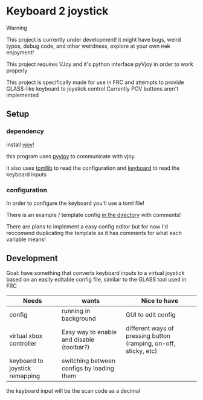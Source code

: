 # Keyboard 2 joystick

> [!Warning]
> This project is currently under development! it might have bugs, weird typos, debug code, and other weirdness, explore at your own ~~risk~~ enjoyment!


This project requires VJoy and it's python interface pyVjoy in order to work properly

This project is specifically made for use in FRC and attempts to provide GLASS-like keyboard to joystick control
Currently POV buttons aren't implemented

## Setup

### dependency

install [vjoy](https://sourceforge.net/projects/vjoystick/)!

this program uses [pyvjoy](https://github.com/tidzo/pyvjoy) to communicate with vjoy.

it also uses [tomllib](https://docs.python.org/3/library/tomllib.html) to read the configuration and [keyboard](https://pypi.org/project/keyboard/) to read the keyboard inputs 

### configuration

In order to configure the keyboard you'll use a toml file!

There is an example / template config [in the directory](./Keyboard.toml) with comments!

There are plans to implement a easy config editor but for now I'd reccomend duplicating the template as it has comments for what each variable means!

## Development

Goal: have something that converts keyboard inputs to a virtual joystick based on an easily editable config file, similair to the GLASS tool used in FRC

| Needs             | wants | Nice to have |
| --------          | ------- | ---- |
| config            | running in background    |  GUI to edit config   |
| virtual xbox controller  | Easy way to enable and disable (toolbar?)   |  different ways of pressing button (ramping, on-off, sticky, etc)  |
| keyboard to joystick remapping |  switching between configs by loading them   |   |

the keyboard input will be the scan code as a decimal